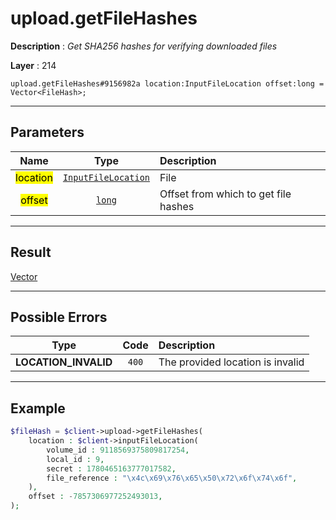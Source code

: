 # upload.getFileHashes

**Description** : *Get SHA256 hashes for verifying downloaded files*

**Layer** : 214

```tl
upload.getFileHashes#9156982a location:InputFileLocation offset:long = Vector<FileHash>;
```

---

## Parameters

| Name | Type | Description |
| :---: | :---: | :--- |
| <mark>location</mark> | [`InputFileLocation`](type/InputFileLocation) | File |
| <mark>offset</mark> | [`long`](type/long) | Offset from which to get file hashes |

---

## Result

[Vector<FileHash>](type/FileHash)

---

## Possible Errors

| Type | Code | Description |
| :---: | :---: | :--- |
| **LOCATION_INVALID** | `400` | The provided location is invalid |

---

## Example

```php
$fileHash = $client->upload->getFileHashes(
	location : $client->inputFileLocation(
		volume_id : 9118569375809817254,
		local_id : 9,
		secret : 1780465163777017582,
		file_reference : "\x4c\x69\x76\x65\x50\x72\x6f\x74\x6f",
	),
	offset : -7857306977252493013,
);
```